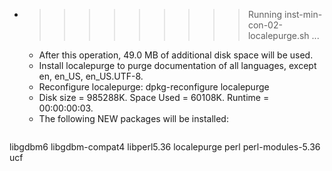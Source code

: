 * >>>>>>>>> Running inst-min-con-02-localepurge.sh ...
  * After this operation, 49.0 MB of additional disk space will be used.
  * Install localepurge to purge documentation of all languages, except en, en_US, en_US.UTF-8.
  * Reconfigure localepurge: dpkg-reconfigure localepurge
  * Disk size = 985288K. Space Used = 60108K. Runtime = 00:00:00:03.
  * The following NEW packages will be installed:
  ```bash
libgdbm6 libgdbm-compat4 libperl5.36 localepurge perl
perl-modules-5.36 ucf
  ```
